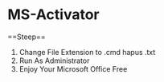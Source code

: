 # MS-Activator

==Steep==
1. Change File Extension to .cmd hapus .txt
2. Run As Administrator
3. Enjoy Your Microsoft Office Free
